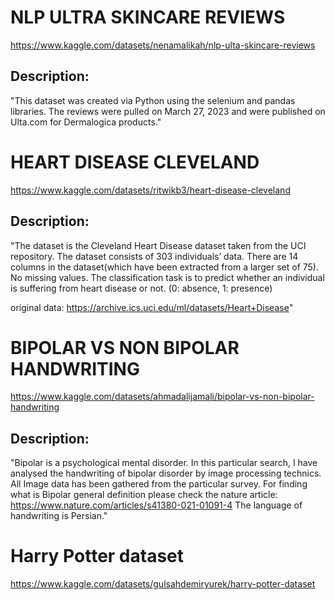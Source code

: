 # NLP ULTRA SKINCARE REVIEWS
https://www.kaggle.com/datasets/nenamalikah/nlp-ulta-skincare-reviews

## Description: 

"This dataset was created via Python using the selenium and pandas libraries. The reviews were pulled on March 27, 2023 and were published on Ulta.com for Dermalogica products."


# HEART DISEASE CLEVELAND
https://www.kaggle.com/datasets/ritwikb3/heart-disease-cleveland
## Description: 
"The dataset is the Cleveland Heart Disease dataset taken from the UCI repository. The dataset consists of 303 individuals’ data. There are 14 columns in the dataset(which have been extracted from a larger set of 75). No missing values. The classification task is to predict whether an individual is suffering from heart disease or not. (0: absence, 1: presence)

original data: https://archive.ics.uci.edu/ml/datasets/Heart+Disease"

# BIPOLAR VS NON BIPOLAR HANDWRITING
https://www.kaggle.com/datasets/ahmadalijamali/bipolar-vs-non-bipolar-handwriting
## Description:
"Bipolar is a psychological mental disorder. In this particular search, I have analysed the handwriting of bipolar disorder by image processing technics. All Image data has been gathered from the particular survey.
For finding what is Bipolar general definition please check the nature article:
https://www.nature.com/articles/s41380-021-01091-4
The language of handwriting is Persian."


# Harry Potter dataset
https://www.kaggle.com/datasets/gulsahdemiryurek/harry-potter-dataset
